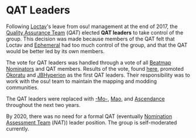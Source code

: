 # QAT Leaders

Following [Loctav](https://osu.ppy.sh/users/71366)'s leave from osu! management at the end of 2017, the [Quality Assurance Team](/wiki/Modding/Quality_Assurance_Team) (*QAT*) elected **QAT leaders** to take control of the group. This decision was made because members of the QAT felt that Loctav and [Ephemeral](https://osu.ppy.sh/users/102335) had too much control of the group, and that the QAT would be better led by its own members.

The vote for QAT leaders was handled through a vote of all [Beatmap Nominators](/wiki/People/The_Team/Beatmap_Nominators) and QAT members. Results of the vote, found [here](https://osu.ppy.sh/community/forums/topics/640679), promoted [Okoratu](https://osu.ppy.sh/users/1623405) and [JBHyperion](https://osu.ppy.sh/users/4879508) as the first QAT leaders. Their responsibility was to work with the osu! team to maintain the mapping and modding communities.

The QAT leaders were replaced with [-Mo-](https://osu.ppy.sh/users/2202163), [Mao](https://osu.ppy.sh/users/2204515), and [Ascendance](https://osu.ppy.sh/users/2931883) throughout the next two years.

By 2020, there was no need for a formal QAT (eventually [Nomination Assessment Team](/wiki/People/The_Team/Nomination_Assessment_Team) (*NAT*)) leader position. The group is self-moderated currently.
